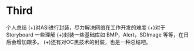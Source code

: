 # Third
个人总结
(+)对ASI进行封装，尽力解决网络在工作开发的难度
(+)对于Storyboard 一些理解
(+)封装一些基础库如 BMP，Alert，SDImage 等等，在日后会增加跟多。
(+)还有对OC黑技术的封装，也是一种总结吧。
